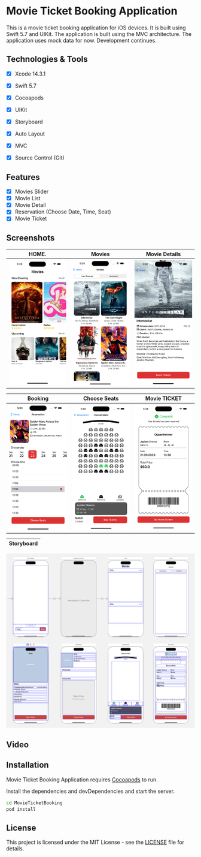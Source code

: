 # Movie Ticket Booking Application

This is a movie ticket booking application for iOS devices. It is built using Swift 5.7 and UIKit. The application is built using the MVC architecture. The application uses mock data for now. Development continues.

## Technologies & Tools

- [x] Xcode 14.3.1
- [x] Swift 5.7
- [x] Cocoapods 
- [x] UIKit
- [x] Storyboard
- [x] Auto Layout
- [x] MVC
- [x] Source Control (Git)


## Features

- [x] Movies Slider
- [x] Movie List
- [x] Movie Detail
- [x] Reservation (Choose Date, Time, Seat)
- [x] Movie Ticket

## Screenshots

HOME. | Movies | Movie Details 
:-:|:-:|:-:
<img src="./Screenshots/Home.png" width=300> | <img src="./Screenshots/Movies.png" width=300> | <img src="./Screenshots/MovieDetail.png" width=300> 

Booking | Choose Seats | Movie TICKET
:-:|:-:|:-:
<img src="./Screenshots/Booking.png" width=300> | <img src="./Screenshots/Seats.png" width=300> | <img src="./Screenshots/MovieTicket.png" width=300>

Storyboard |
:-:|
<img src="./Screenshots/Storyboard.png" width=1000>

## Video


## Installation

Movie Ticket Booking Application requires [Cocoapods](https://cocoapods.org/) to run. 

Install the dependencies and devDependencies and start the server.

```sh
cd MovieTicketBooking
pod install
```

## License

This project is licensed under the MIT License - see the [LICENSE](LICENSE) file for details.
